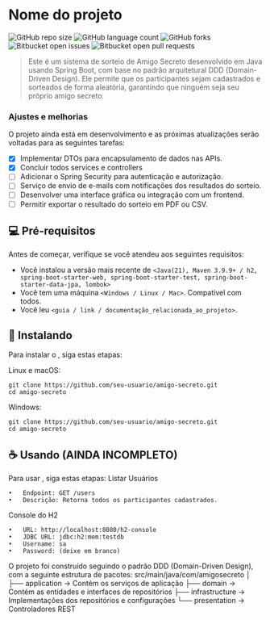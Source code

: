 # Nome do projeto

![GitHub repo size](https://img.shields.io/github/repo-size/iuricode/README-template?style=for-the-badge)
![GitHub language count](https://img.shields.io/badge/Java-ED8B00?style=for-the-badge&logo=java&logoColor=white)
![GitHub forks](https://img.shields.io/github/forks/iuricode/README-template?style=for-the-badge)
![Bitbucket open issues](https://img.shields.io/bitbucket/issues/iuricode/README-template?style=for-the-badge)
![Bitbucket open pull requests](https://img.shields.io/bitbucket/pr-raw/iuricode/README-template?style=for-the-badge)

> Este é um sistema de sorteio de Amigo Secreto desenvolvido em Java usando Spring Boot, com base no padrão arquitetural DDD (Domain-Driven Design). Ele permite que os participantes sejam cadastrados e sorteados de forma aleatória, garantindo que ninguém seja seu próprio amigo secreto.

### Ajustes e melhorias

O projeto ainda está em desenvolvimento e as próximas atualizações serão voltadas para as seguintes tarefas:

- [x] Implementar DTOs para encapsulamento de dados nas APIs.
- [x] Concluir todos services e controllers
- [ ] Adicionar o Spring Security para autenticação e autorização.
- [ ] Serviço de envio de e-mails com notificações dos resultados do sorteio.
- [ ] Desenvolver uma interface gráfica ou integração com um frontend.
- [ ] Permitir exportar o resultado do sorteio em PDF ou CSV.

## 💻 Pré-requisitos

Antes de começar, verifique se você atendeu aos seguintes requisitos:

- Você instalou a versão mais recente de `<Java(21), Maven 3.9.9+ / h2, spring-boot-starter-web, spring-boot-starter-test, spring-boot-starter-data-jpa, lombok>`
- Você tem uma máquina `<Windows / Linux / Mac>`. Compativel com todos.
- Você leu `<guia / link / documentação_relacionada_ao_projeto>`.

## 🚀 Instalando <SecretFriend>

Para instalar o <SecrefFriend>, siga estas etapas:

Linux e macOS:

```
git clone https://github.com/seu-usuario/amigo-secreto.git
cd amigo-secreto
```

Windows:

```
git clone https://github.com/seu-usuario/amigo-secreto.git
cd amigo-secreto
```

## ☕ Usando <SecretFriend> (AINDA INCOMPLETO)

Para usar <SecretFriend>, siga estas etapas:
Listar Usuários

	•	Endpoint: GET /users
	•	Descrição: Retorna todos os participantes cadastrados.


Console do H2

	•	URL: http://localhost:8080/h2-console
	•	JDBC URL: jdbc:h2:mem:testdb
	•	Username: sa
	•	Password: (deixe em branco)

 O projeto foi construído seguindo o padrão DDD (Domain-Driven Design), com a seguinte estrutura de pacotes:
 src/main/java/com/amigosecreto
│
├── application    -> Contém os serviços de aplicação
├── domain         -> Contém as entidades e interfaces de repositórios
├── infrastructure -> Implementações dos repositórios e configurações
└── presentation   -> Controladores REST
